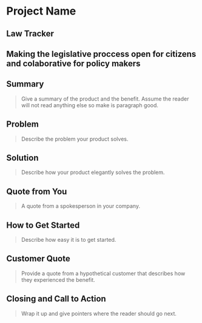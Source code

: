 # Project Name #
 
## Law Tracker ##

## Making the legislative proccess open for citizens and colaborative for policy makers ##

## Summary ##
  > Give a summary of the product and the benefit. Assume the reader will not read anything else so make is paragraph good.

## Problem ##
  > Describe the problem your product solves.

## Solution ##
  > Describe how your product elegantly solves the problem.

## Quote from You ##
  > A quote from a spokesperson in your company.

## How to Get Started ##
  > Describe how easy it is to get started.

## Customer Quote ##
  > Provide a quote from a hypothetical customer that describes how they experienced the benefit.

## Closing and Call to Action ##
  > Wrap it up and give pointers where the reader should go next.